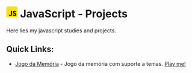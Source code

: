 # <img src="ico.png" width=30 height=30> JavaScript - Projects

Here lies my javascript studies and projects.

## Quick Links:
- [Jogo da Memória](https://github.com/surtarso/javaScript-Projects/tree/main/Desafio%20de%20Projeto%20-%20Jogo%20da%20Memoria) - Jogo da memória com suporte a temas. [Play me!](https://surtarso.github.io/javaScript-Projects/Desafio%20de%20Projeto%20-%20Jogo%20da%20Memoria/)
